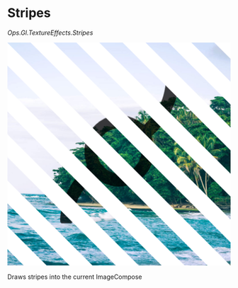 # Stripes

*Ops.Gl.TextureEffects.Stripes*

![stripes](img/stripes.png)


Draws stripes into the current ImageCompose